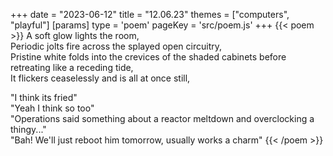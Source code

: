 +++
date = "2023-06-12"
title = "12.06.23"
themes = ["computers", "playful"]
[params]
  type = 'poem'
  pageKey = 'src/poem.js'
+++
{{< poem >}}
A soft glow lights the room,  
Periodic jolts fire across the splayed open circuitry,  
Pristine white folds into the crevices of the shaded cabinets before retreating like a receding tide,  
It flickers ceaselessly and is all at once still,  
  
"I think its fried"  
"Yeah I think so too"  
"Operations said something about a reactor meltdown and overclocking a thingy..."  
"Bah! We'll just reboot him tomorrow, usually works a charm"
{{< /poem >}}